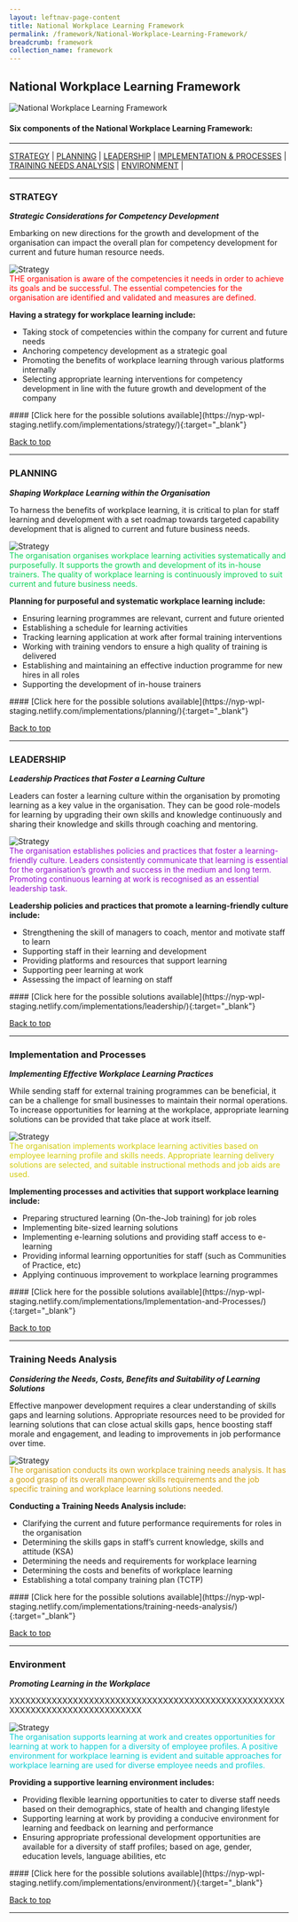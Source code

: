 ```yaml
---
layout: leftnav-page-content
title: National Workplace Learning Framework
permalink: /framework/National-Workplace-Learning-Framework/
breadcrumb: framework
collection_name: framework
---
```


## **National Workplace Learning Framework**


![National Workplace Learning Framework](/images/framework-header.png)
<caption> </caption>

#### **Six components of the National Workplace Learning Framework:**

-------------------

[STRATEGY](#S) | [PLANNING](#P) | [LEADERSHIP](#L) | [IMPLEMENTATION & PROCESSES](#I) | [TRAINING NEEDS ANALYSIS](#T) | [ENVIRONMENT](#E) | 

-------------------



<a name="S"></a>

### **STRATEGY**
***Strategic Considerations for Competency Development***

Embarking on new directions for the growth and development of the organisation can impact the overall plan for competency development for current and future human resource needs.

<div class="row">
    <div class="col is-6">
		<figure style="margin:0;">
			<img src="/images/tna.jpg" alt="Strategy"/>
			<figcaption class="has-text-justified-weight-normal" style="color:#FF0000">THE organisation is aware of the competencies it needs in order to achieve its goals and be successful. The essential competencies for the organisation are identified and validated and measures are defined.</figcaption>
		</figure>
	</div>
	<div class="col is-6">
        <p>	
		<b>Having a strategy for workplace learning include:</b>
            <ul>
                <li>Taking stock of competencies within the company for current and future needs</li>
                <li>Anchoring competency development as a strategic goal</li>
		<li>Promoting the benefits of workplace learning through various platforms internally</li>
                <li>Selecting appropriate learning interventions for competency development in line with the future growth and development of the company</li>		    
            </ul>
		</p>
	</div>
</div>
#### [Click here for the possible solutions available](https://nyp-wpl-staging.netlify.com/implementations/strategy/){:target="_blank"}

[Back to top](#top)

------------------------------------------



<a name="P"></a>

### **PLANNING**
***Shaping Workplace Learning within the Organisation***

To harness the benefits of workplace learning, it is critical to plan for staff learning and development with a set roadmap towards targeted capability development that is aligned to current and future business needs. 

<div class="row">
    <div class="col is-6">
		<figure style="margin:0;">
			<img src="/images/tna.jpg" alt="Strategy"/>
			<figcaption class="has-text-weight-bold" style="color:#0AD25A">The organisation organises workplace learning activities systematically and purposefully. It supports the growth and development of its in-house trainers. The quality of workplace learning is continuously improved to suit current and future business needs.</figcaption>
		</figure>
	</div>
	<div class="col is-6">
        <p>	
		<b>Planning for purposeful and systematic workplace learning include:</b>
            <ul>
                <li>Ensuring learning programmes are relevant, current and future oriented</li>
                <li>Establishing a schedule for learning activities</li>
		<li>Tracking learning application at work after formal training interventions</li>
                <li>Working with training vendors to ensure a high quality of training is delivered</li>
		<li>Establishing and maintaining an effective induction programme for new hires in all roles</li>    
		<li>Supporting the development of in-house trainers</li>    		    
            </ul>
		</p>
	</div>
</div>
#### [Click here for the possible solutions available](https://nyp-wpl-staging.netlify.com/implementations/planning/){:target="_blank"}

[Back to top](#top)

------------------------------------------


<a name="L"></a>

### **LEADERSHIP**
***Leadership Practices that Foster a Learning Culture***

Leaders can foster a learning culture within the organisation by promoting learning as a key value in the organisation. They can be good role-models for learning by upgrading their own skills and knowledge continuously and sharing their knowledge and skills through coaching and mentoring.

<div class="row">
    <div class="col is-6">
		<figure style="margin:0;">
			<img src="/images/tna.jpg" alt="Strategy"/>
			<figcaption class="has-text-weight-bold" style="color:#960AD2">The organisation establishes policies and practices that foster a learning-friendly culture. Leaders consistently communicate that learning is essential for the organisation’s growth and success in the medium and long term. Promoting continuous learning at work is recognised as an essential leadership task.</figcaption>
		</figure>
	</div>
	<div class="col is-6">
        <p>	
		<b>Leadership policies and practices that promote a learning-friendly culture include:</b>
            <ul>
                <li>Strengthening the skill of managers to coach, mentor and motivate staff to learn</li>
                <li>Supporting staff in their learning and development</li>
		<li>Providing platforms and resources that support learning</li>
                <li>Supporting peer learning at work</li>
		<li>Assessing the impact of learning on staff</li>    		    
            </ul>
		</p>
	</div>
</div>
#### [Click here for the possible solutions available](https://nyp-wpl-staging.netlify.com/implementations/leadership/){:target="_blank"}

[Back to top](#top)

------------------------------------------



<a name="I"></a>

### **Implementation and Processes**
***Implementing Effective Workplace Learning Practices***

While sending staff for external training programmes can be beneficial, it can be a challenge for small businesses to maintain their normal operations. To increase opportunities for learning at the workplace, appropriate learning solutions can be provided that take place at work itself. 

<div class="row">
    <div class="col is-6">
		<figure style="margin:0;">
			<img src="/images/tna.jpg" alt="Strategy"/>
			<figcaption class="has-text-weight-bold" style="color:#D2CB0A">The organisation implements workplace learning activities based on employee learning profile and skills needs. Appropriate learning delivery solutions  are selected, and suitable instructional methods and job aids are used.</figcaption>
		</figure>
	</div>
	<div class="col is-6">
        <p>	
		<b>Implementing processes and activities that support workplace learning include:</b>
            <ul>
                <li>Preparing structured learning (On-the-Job training) for job roles </li>
                <li>Implementing bite-sized learning solutions</li>
		<li>Implementing e-learning solutions and providing staff access to e-learning</li>
                <li>Providing informal learning opportunities for staff (such as Communities of Practice, etc)</li>
		<li>Applying continuous improvement to workplace learning programmes</li>    		    
            </ul>
		</p>
	</div>
</div>
#### [Click here for the possible solutions available](https://nyp-wpl-staging.netlify.com/implementations/Implementation-and-Processes/){:target="_blank"}

[Back to top](#top)

------------------------------------------



<a name="T"></a>

### **Training Needs Analysis**
***Considering the Needs, Costs, Benefits and Suitability of Learning Solutions***

Effective manpower development requires a clear understanding of skills gaps and learning solutions. Appropriate resources need to be provided for learning solutions that can close actual skills gaps, hence boosting staff morale and engagement, and leading to improvements in job performance over time. 

<div class="row">
    <div class="col is-6">
		<figure style="margin:0;">
			<img src="/images/tna.jpg" alt="Strategy"/>
			<figcaption class="has-text-weight-bold" style="color:#D2A00A">The organisation conducts its own workplace training needs analysis. It has a good grasp of its overall manpower skills requirements and the job specific training and workplace learning solutions needed.</figcaption>
		</figure>
	</div>
	<div class="col is-6">
        <p>	
		<b>Conducting a Training Needs Analysis include:</b>
            <ul>
                <li>Clarifying the current and future performance requirements for roles in the organisation</li>
                <li>Determining the skills gaps in staff’s current knowledge, skills and attitude (KSA)</li>
		<li>Determining  the needs and requirements for workplace learning</li>
                <li>Determining the costs and benefits of workplace learning</li>
		<li>Establishing a total company training plan (TCTP)</li>    		    
            </ul>
		</p>
	</div>
</div>
#### [Click here for the possible solutions available](https://nyp-wpl-staging.netlify.com/implementations/training-needs-analysis/){:target="_blank"}

[Back to top](#top)

------------------------------------------



<a name="E"></a>

### **Environment**
***Promoting Learning in the Workplace***

XXXXXXXXXXXXXXXXXXXXXXXXXXXXXXXXXXXXXXXXXXXXXXXXXXXXXXXXXXXXXXXXXXXXXXXXXXXXX 

<div class="row">
    <div class="col is-6">
		<figure style="margin:0;">
			<img src="/images/tna.jpg" alt="Strategy"/>
			<figcaption class="has-text-weight-bold" style="color:#0ACED2">The organisation supports learning at work and creates opportunities for learning at work to happen for a diversity of employee profiles. A positive environment for workplace learning is evident and suitable approaches for workplace learning are used for diverse employee needs and profiles.</figcaption>
		</figure>
	</div>
	<div class="col is-6">
        <p>	
		<b>Providing a supportive learning environment includes:</b>
            <ul>
                <li>Providing flexible learning opportunities to cater to diverse staff needs based on their demographics, state of health and changing lifestyle</li>
                <li>Supporting learning at work by providing a conducive environment for learning and feedback on learning and performance </li>
		<li>Ensuring appropriate professional development opportunities are available for a diversity of staff profiles; based on age, gender, education levels, language abilities, etc </li>  		    
            </ul>
		</p>
	</div>
</div>
#### [Click here for the possible solutions available](https://nyp-wpl-staging.netlify.com/implementations/environment/){:target="_blank"}

[Back to top](#top)

------------------------------------------

